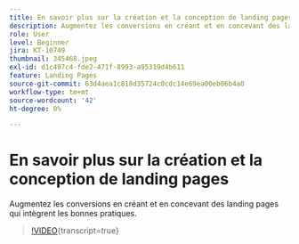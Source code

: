 ```yaml
---
title: En savoir plus sur la création et la conception de landing pages
description: Augmentez les conversions en créant et en concevant des landing pages qui intègrent les bonnes pratiques.
role: User
level: Beginner
jira: KT-10749
thumbnail: 345468.jpeg
exl-id: d1c497c4-fde2-471f-8993-a95319d4b611
feature: Landing Pages
source-git-commit: 63d4aea1c818d35724c0cdc14e69ea00eb06b4a0
workflow-type: tm+mt
source-wordcount: '42'
ht-degree: 0%

---
```


# En savoir plus sur la création et la conception de landing pages

Augmentez les conversions en créant et en concevant des landing pages qui intègrent les bonnes pratiques.

>[!VIDEO](https://video.tv.adobe.com/v/345468/?quality=12&learn=on){transcript=true}
